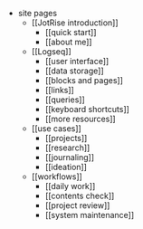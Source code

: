 - site pages
	- [[JotRise introduction]]
		- [[quick start]]
		- [[about me]]
	- [[Logseq]]
		- [[user interface]]
		- [[data storage]]
		- [[blocks and pages]]
		- [[links]]
		- [[queries]]
		- [[keyboard shortcuts]]
		- [[more resources]]
	- [[use cases]]
		- [[projects]]
		- [[research]]
		- [[journaling]]
		- [[ideation]]
	- [[workflows]]
		- [[daily work]]
		- [[contents check]]
		- [[project review]]
		- [[system maintenance]]